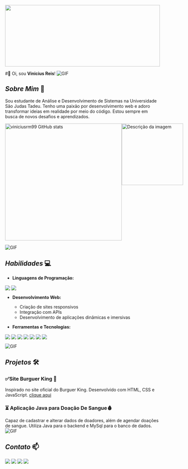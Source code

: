 <img src=https://user-images.githubusercontent.com/74038190/225813708-98b745f2-7d22-48cf-9150-083f1b00d6c9.gif
    height="200px" width="100%">

#👋 Oi, sou **Vinicius Reis**!
![GIF](https://user-images.githubusercontent.com/74038190/212284115-f47cd8ff-2ffb-4b04-b5bf-4d1c14c0247f.gif)
## *Sobre Mim* 🚀

Sou estudante de Análise e Desenvolvimento de Sistemas na Universidade São Judas Tadeu. Tenho uma paixão por
desenvolvimento web e adoro transformar ideias em realidade por meio do código. Estou sempre em busca de novos desafios
e aprendizados.

<div style="display:flex">
    <img src="https://github-readme-stats.vercel.app/api?username=viniciusrm99&show_icons=true&theme=dracula"
        width="380px" alt="viniciusrm99 GitHub stats">
    <img src="https://user-images.githubusercontent.com/74038190/218265814-3084a4ba-809c-4135-afc0-8685d0f634b3.gif"
        width="200px" height="auto" alt="Descrição da imagem">
</div>

![GIF](https://user-images.githubusercontent.com/74038190/212284115-f47cd8ff-2ffb-4b04-b5bf-4d1c14c0247f.gif)
## *Habilidades* 💻

- **Linguagens de Programação:**
<div style="display: inline_block">
    <img align="center"
        src="https://img.shields.io/badge/JavaScript-F7DF1E?style=for-the-badge&logo=javascript&logoColor=black" />
    <img align="center"
        src="https://img.shields.io/badge/Java-ED8B00?style=for-the-badge&logo=openjdk&logoColor=white" />
</div>



- **Desenvolvimento Web:**
    - Criação de sites responsivos
    - Integração com APIs
    - Desenvolvimento de aplicações dinâmicas e imersivas


- **Ferramentas e Tecnologias:**

<div style="display: inline_block">
    <img align="center"
        src="https://img.shields.io/badge/MySQL-005C84?style=for-the-badge&logo=mysql&logoColor=white" />
    <img align="center" src="https://img.shields.io/badge/HTML-239120?style=for-the-badge&logo=html5&logoColor=white" />
    <img align="center" src="https://img.shields.io/badge/CSS-239120?&style=for-the-badge&logo=css3&logoColor=white" />
    <img align="center"
        src="https://img.shields.io/badge/Visual_Studio-5C2D91?style=for-the-badge&logo=visual%20studio&logoColor=white" />
    <img align="center"
        src="https://img.shields.io/badge/apache%20netbeans-1B6AC6?style=for-the-badge&logo=apache%20netbeans%20IDE&logoColor=white" />
    <img align="center"
        src="https://img.shields.io/badge/GitHub-100000?style=for-the-badge&logo=github&logoColor=white" />
    <img align="center" src="https://img.shields.io/badge/GIT-E44C30?style=for-the-badge&logo=git&logoColor=white" />

</div>

![GIF](https://user-images.githubusercontent.com/74038190/212284115-f47cd8ff-2ffb-4b04-b5bf-4d1c14c0247f.gif)
## *Projetos* 🛠️


### ✅Site Burguer King 🍔
Inspirado no site oficial do Burguer King.
Desenvolvido com HTML, CSS e JavaScript.
[clique aqui](https://viniciusrm99.github.io/Projeto_burger_king/)
### ⏳ Aplicação Java para Doação De Sangue🩸
Capaz de cadastrar e alterar dados de doadores, além de agendar doações de sangue. Utiliza Java para o backend e MySql
para o banco de dados.
![GIF](https://user-images.githubusercontent.com/74038190/212284115-f47cd8ff-2ffb-4b04-b5bf-4d1c14c0247f.gif)
## *Contato* 📫


<div style="display: inline-block; margin: auto;">
    <a href="https://linkedin.com/in/viníciusmiranda" target="_blank"><img
            src="https://img.shields.io/badge/LinkedIn-0077B5?style=for-the-badge&logo=linkedin&logoColor=white"></a>
    <a href="https://instagram.com/vinireism" target="_blank"><img
            src="https://img.shields.io/badge/Instagram-E4405F?style=for-the-badge&logo=instagram&logoColor=white"></a>
    <a href="mailto:vini.reis.miranda99@gmail.com"><img
            src="https://img.shields.io/badge/Gmail-D14836?style=for-the-badge&logo=gmail&logoColor=white"></a>
</div>

<img src=https://raw.githubusercontent.com/trinib/trinib/a5f17399d881c5651a89bfe4a621014b08346cf0/images/marquee.svg>
